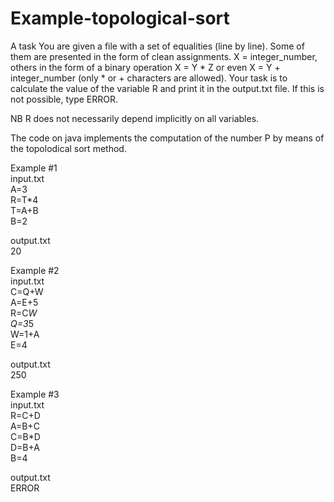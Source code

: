 # Example-topological-sort
A task
You are given a file with a set of equalities (line by line). Some of them are presented in the form of clean assignments. X = integer_number, others in the form of a binary operation X = Y * Z or even X = Y + integer_number (only * or + characters are allowed). Your task is to calculate the value of the variable R and print it in the output.txt file. If this is not possible, type ERROR.

NB R does not necessarily depend implicitly on all variables.

The code on java implements the computation of the number P by means of the topolodical sort method.


Example #1<br>
input.txt<br>
A=3<br>
R=T*4 <br>
T=A+B<br>
B=2<br>

output.txt<br>
20

Example #2<br>
input.txt<br>
C=Q+W<br>
A=E+5<br>
R=C*W<br>
Q=3*5<br>
W=1+A<br>
E=4<br>

output.txt<br>
250


Example #3<br>
input.txt<br>
R=C+D<br>
A=B+C<br>
C=B*D<br>
D=B+A<br>
B=4<br>

output.txt<br>
ERROR
